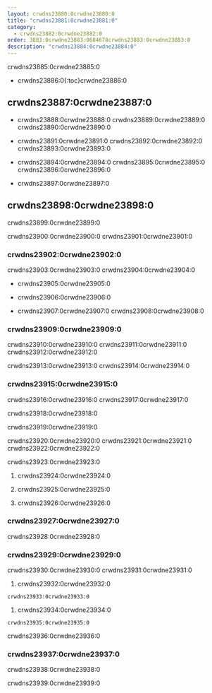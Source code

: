 ```yaml
---
layout: crwdns23880:0crwdne23880:0
title: "crwdns23881:0crwdne23881:0"
category:
  - crwdns23882:0crwdne23882:0
order: 3883:0crwdne23883:0684678crwdns23883:0crwdne23883:0
description: "crwdns23884:0crwdne23884:0"
---
```

crwdns23885:0crwdne23885:0

- crwdns23886:0{:toc}crwdne23886:0

## crwdns23887:0crwdne23887:0

- crwdns23888:0crwdne23888:0 crwdns23889:0crwdne23889:0 crwdns23890:0crwdne23890:0

- crwdns23891:0crwdne23891:0 crwdns23892:0crwdne23892:0 crwdns23893:0crwdne23893:0

- crwdns23894:0crwdne23894:0 crwdns23895:0crwdne23895:0 crwdns23896:0crwdne23896:0

- crwdns23897:0crwdne23897:0

## crwdns23898:0crwdne23898:0

crwdns23899:0crwdne23899:0

crwdns23900:0crwdne23900:0 crwdns23901:0crwdne23901:0

### crwdns23902:0crwdne23902:0

crwdns23903:0crwdne23903:0 crwdns23904:0crwdne23904:0

- crwdns23905:0crwdne23905:0

- crwdns23906:0crwdne23906:0

- crwdns23907:0crwdne23907:0 crwdns23908:0crwdne23908:0

### crwdns23909:0crwdne23909:0

crwdns23910:0crwdne23910:0 crwdns23911:0crwdne23911:0 crwdns23912:0crwdne23912:0

crwdns23913:0crwdne23913:0 crwdns23914:0crwdne23914:0

### crwdns23915:0crwdne23915:0

crwdns23916:0crwdne23916:0 crwdns23917:0crwdne23917:0

crwdns23918:0crwdne23918:0

crwdns23919:0crwdne23919:0

crwdns23920:0crwdne23920:0 crwdns23921:0crwdne23921:0 crwdns23922:0crwdne23922:0

crwdns23923:0crwdne23923:0

1. crwdns23924:0crwdne23924:0

2. crwdns23925:0crwdne23925:0

3. crwdns23926:0crwdne23926:0

<!---
## Scaling the Nomad Cluster
Nomad itself does not provide a scaling method for cluster, so you must implement one. This section provides basic operations regarding scaling a cluster.
--->

### crwdns23927:0crwdne23927:0

crwdns23928:0crwdne23928:0

<!--- 
commenting until we have non-aws installations?
Scaling up Nomad cluster is very straightforward. To scale up, you need to register new Nomad clients into the cluster. If a Nomad client knows the IP addresses of Nomad servers, then the client can register to the cluster automatically.
HashiCorp recommends using Consul or other service discovery mechanisms to make this more robust in production. For more information, see the following pages in the official documentation for [Clustering](https://www.nomadproject.io/intro/getting-started/cluster.html), [Service Discovery](https://www.nomadproject.io/docs/service-discovery/index.html), and [Consul Integration](https://www.nomadproject.io/docs/agent/configuration/consul.html).
--->

### crwdns23929:0crwdne23929:0

crwdns23930:0crwdne23930:0 crwdns23931:0crwdne23931:0

1. crwdns23932:0crwdne23932:0

`crwdns23933:0crwdne23933:0`

1. crwdns23934:0crwdne23934:0

`crwdns23935:0crwdne23935:0`

crwdns23936:0crwdne23936:0

### crwdns23937:0crwdne23937:0

crwdns23938:0crwdne23938:0

crwdns23939:0crwdne23939:0